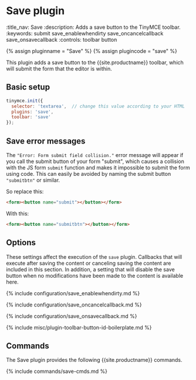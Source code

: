 # Save plugin
:title_nav: Save
:description: Adds a save button to the TinyMCE toolbar.
:keywords: submit save_enablewhendirty save_oncancelcallback save_onsavecallback
:controls: toolbar button

{% assign pluginname = "Save" %}
{% assign plugincode = "save" %}

This plugin adds a save button to the {{site.productname}} toolbar, which will submit the form that the editor is within.

## Basic setup

```js
tinymce.init({
  selector: 'textarea',  // change this value according to your HTML
  plugins: 'save',
  toolbar: 'save'
});
```

## Save error messages

The `"Error: Form submit field collision."` error message will appear if you call the submit button of your form "submit", which causes a collision with the JS form `submit` function and makes it impossible to submit the form using code. This can easily be avoided by naming the submit button `"submitbtn"` or similar.

So replace this:

```html
<form><button name="submit"></button></form>
```

With this:

```html
<form><button name="submitbtn"></button></form>
```

## Options

These settings affect the execution of the `save` plugin. Callbacks that will execute after saving the content or canceling saving the content are included in this section. In addition, a setting that will disable the save button when no modifications have been made to the content is available here.

{% include configuration/save_enablewhendirty.md %}

{% include configuration/save_oncancelcallback.md %}

{% include configuration/save_onsavecallback.md %}

{% include misc/plugin-toolbar-button-id-boilerplate.md %}

## Commands

The Save plugin provides the following {{site.productname}} commands.

{% include commands/save-cmds.md %}
